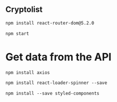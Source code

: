 ## Cryptolist

```md
npm install react-router-dom@5.2.0
```

```md
npm start
```

# Get data from the API

```md
npm install axios
```

```md
npm install react-loader-spinner --save
```

```md
npm install --save styled-components
```
